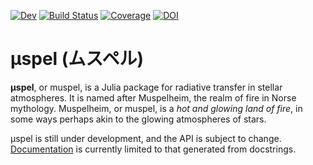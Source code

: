 [![Dev][devdoc-img]][devdoc-url] [![Build Status][build-img]][build-url] [![Coverage][codecov-img]][codecov-url] [![DOI][doi-img]][doi-url]


# μspel (ムスペル)

**μspel**, or muspel, is a Julia package for radiative transfer in stellar atmospheres. It is named after Muspelheim, the realm of fire in Norse mythology. Muspelheim, or muspel, is a *hot and glowing land of fire*, in some ways perhaps akin to the glowing atmospheres of stars.

μspel is still under development, and the API is subject to change. [Documentation][devdoc-url] is currently limited to that generated from docstrings.

[devdoc-img]: https://img.shields.io/badge/docs-dev-blue.svg
[devdoc-url]: https://tiagopereira.github.io/Muspel.jl/dev


[build-img]: https://github.com/tiagopereira/Muspel.jl/actions/workflows/CI.yml/badge.svg?branch=main
[build-url]: https://github.com/tiagopereira/Muspel.jl/actions/workflows/CI.yml?query=branch%3Amain


[codecov-img]: https://codecov.io/gh/tiagopereira/Muspel.jl/branch/main/graph/badge.svg
[codecov-url]: https://codecov.io/gh/tiagopereira/Muspel.jl


[doi-img]: https://zenodo.org/badge/505865753.svg
[doi-url]: https://zenodo.org/doi/10.5281/zenodo.10854425
